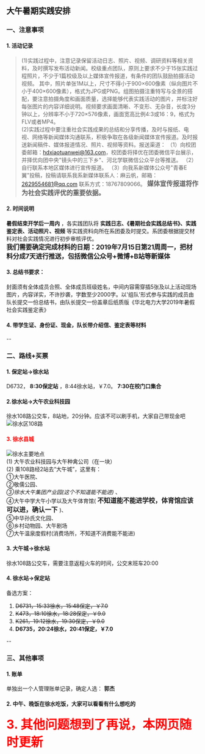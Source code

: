 ## 大午暑期实践安排

### 一、注意事项
#### 1. 活动记录
>(1)实践过程中，注意记录保留活动日志、照片、视频、调研资料等相关资料，及时撰写发布活动新闻。校级重点团队，原则上要求不少于15张实践过程照片，不少于1篇校级及以上媒体宣传报道，有条件的团队鼓励拍摄活动视频。 其中，照片单张1M以上，尺寸不得小于900×600像素（纵向图片不小于400×600像素），格式为JPG或PNG。组图拍摄注重特写与全景的搭配，要注意拍摄角度和画面质量，选择能够代表实践活动的图片，并标注好每张图片的内容详细说明。视频要求画面清晰、不变形、无杂音，长度3分钟以上，分辨率不小于720×576像素，画面宽高比例4:3或16：9，格式为FLV或者MP4。  
>(2)实践过程中要注重社会实践成果的总结和分享传播，及时与报纸、电视、网络等新闻媒体沟通联系，积极争取在各级新闻媒体宣传报道。及时报送新闻稿件、媒体报道情况、照片、视频等资料。报送渠道：
（1）向校团委邮箱：hdxiaotuanwei@163.com，校团委将择优在团委微信平台展示，并择优向团中央"镜头中的三下乡"、河北学联微信公众平台等推送。
（2）自行联系本地区媒体进行宣传报道。
（3）向我系新媒体公众号"青春E翼"投稿，投稿请联系我系新媒体联系人：麻云帆，邮箱：2629554681@qq.com  联系方式：18767809066。 <big> **媒体宣传报道将作为社会实践评优的重要依据。** </big>    

#### 2. 时间说明
 **暑假结束开学后一周内** ，各实践团队将 **实践日志、《暑期社会实践总结书》、实践鉴定表、活动照片、视频** 等实践资料向所在系团委及时提交。系团委根据提交材料对社会实践情况进行初步审核评优。  
<big> **我们需要确定完成材料的日期：2019年7月15日第21周周一，把材料分成7天进行推送，包括微信公众号+微博+B站等新媒体** </big>  

#### 3. 总结书要求：
封面须有全体成员合照、全体成员班级姓名，中间内容需穿插5张及以上活动现场图片，内容详实，不许抄袭，字数至少2000字。以'组队'形式参与实践的成员由队长提交一份总结书，由队长提交一份盖章后纸质版《华北电力大学2019年暑假社会实践鉴定表》  

#### 4. 带学生证、身份证、现金，队长带介绍信、鉴定表等材料  

--  


### 二、路线+买票
#### 1. 保定站→徐水站
D6732， **8:30保定站** ，8:44徐水站，￥7.0。 **7:30在校门口集合**  

#### 2.徐水站→大午农业科技园
徐水108路公交车，8站地，20分钟。应该不可以刷手机，大家自己带现金吧  
![徐水区108路](https://github.com/GetMyPower/dawucity/blob/master/%E5%BE%90%E6%B0%B4%E5%8E%BF.jpg)

#### <font color=#ff0000>3. 徐水县城</font>  
![徐水主要地点](https://github.com/GetMyPower/dawucity/blob/master/%E5%8E%BF%E5%9F%8E.jpg)  
(1) 大午农业科技园与大午种禽公司（在一块）  
(2) 乘108路经2站去“大午城”，这里有：  
①大午医院、  
②敬儒公园、   
*③徐水大午集团产业园(这个不知道能不能进)* 、  
④大午中学大午小学以及大午体育馆( <big> **不知道能不能进学校，体育馆应该可以进，确认一下** </big>)、  
⑤中华孙氏文化园、  
⑥乡村动物园、大午剧场  
⑦大午温泉度假村(消费场所，不知道不消费能不能进)


#### 3. 大午城→徐水站
徐水108路公交车，需要注意返程火车的时间，公交末班车20:00  

#### 4. 徐水站→保定站
备选方案：  
1. ~~D6731，15:33徐水，15:48保定，￥7.0~~  
2. ~~K473，18:10徐水，18:28保定，￥9.0~~  
3. ~~K261，19:12徐水，19:30保定，￥9.0~~  
4. **D6735，20:24徐水，20:41保定，￥7.0**  

--  

### 三、其他事项
#### 1. 账单
单独出一个人管理账单记录，确定人选： **郭杰**  

#### 2. 中午、晚饭在徐水吃饭，大家可以看看有什么想吃的

#### <font color=#ff0000 size=6>3. 其他问题想到了再说，本网页随时更新</font>
